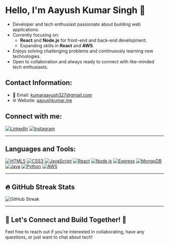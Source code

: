 <!--
**iamaayushk/iamaayushk** is a ✨ _special_ ✨ repository because its `README.md` (this file) appears on your GitHub profile.

Here are some ideas to get you started:

- 🔭 I’m currently working on ...
- 🌱 I’m currently learning ...
- 👯 I’m looking to collaborate on ...
- 🤔 I’m looking for help with ...
- 💬 Ask me about ...
- 📫 How to reach me: ...
- 😄 Pronouns: ...
- ⚡ Fun fact: ...
-->
# Hello, I'm Aayush Kumar Singh 👋

- Developer and tech enthusiast passionate about building web applications.
- Currently focusing on:
  - **React** and **Node.js** for front-end and back-end development.
  - Expanding skills in **React** and **AWS**.
- Enjoys solving challenging problems and continuously learning new technologies.
- Open to collaboration and always ready to connect with like-minded tech enthusiasts.

## Contact Information:
- 📧 Email: [kumaraayush327@gmail.com](mailto:kumaraayush327@gmail.com)
- 🌐 Website: [aayushkumar.me](https://new-portfolio-phi-kohl.vercel.app/)

## Connect with me:
[![LinkedIn](https://img.shields.io/badge/LinkedIn-%230A66C2.svg?style=flat&logo=linkedin&logoColor=white)](https://www.linkedin.com/in/aayush-kumar-singh-/)
[![Instagram](https://img.shields.io/badge/Instagram-%23E4405F.svg?style=flat&logo=instagram&logoColor=white)](https://www.instagram.com/imaayush_k/)

---

## Languages and Tools:
[![HTML5](https://img.shields.io/badge/HTML5-%23E34F26.svg?style=flat&logo=html5&logoColor=white)](https://developer.mozilla.org/en-US/docs/Web/HTML)
[![CSS3](https://img.shields.io/badge/CSS3-%231572B6.svg?style=flat&logo=css3&logoColor=white)](https://developer.mozilla.org/en-US/docs/Web/CSS)
[![JavaScript](https://img.shields.io/badge/JavaScript-%23F7DF1E.svg?style=flat&logo=javascript&logoColor=white)](https://developer.mozilla.org/en-US/docs/Web/JavaScript)
[![React](https://img.shields.io/badge/React-%2361DAFB.svg?style=flat&logo=react&logoColor=black)](https://reactjs.org/)
[![Node.js](https://img.shields.io/badge/Node.js-%23339933.svg?style=flat&logo=node.js&logoColor=white)](https://nodejs.org/)
[![Express](https://img.shields.io/badge/Express-%23000000.svg?style=flat&logo=express&logoColor=white)](https://expressjs.com/)
[![MongoDB](https://img.shields.io/badge/MongoDB-%2347A248.svg?style=flat&logo=mongodb&logoColor=white)](https://www.mongodb.com/)
[![Java](https://img.shields.io/badge/Java-%23007396.svg?style=flat&logo=java&logoColor=white)](https://www.oracle.com/java/)
[![Python](https://img.shields.io/badge/Python-%233776AB.svg?style=flat&logo=python&logoColor=white)](https://www.python.org/)
[![AWS](https://img.shields.io/badge/AWS-%23FF9900.svg?style=flat&logo=amazon-aws&logoColor=white)](https://aws.amazon.com/)

---

## 🔥 GitHub Streak Stats
![GitHub Streak](https://streak-stats.demolab.com?user=iamaayushk&theme=tokyonight&hide_border=true)


---

## 🚀 Let's Connect and Build Together! 🌟
Feel free to reach out if you're interested in collaborating, have any questions, or just want to chat about tech!
